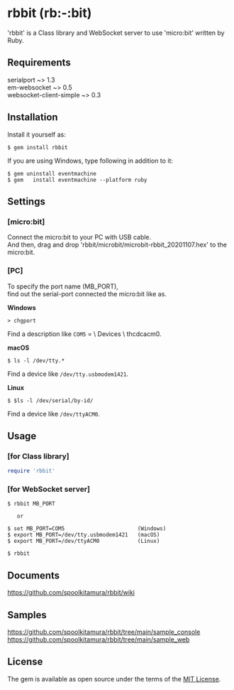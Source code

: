 # rbbit (rb:-:bit)

'rbbit' is a Class library and WebSocket server to use 'micro:bit' written by Ruby.

## Requirements

serialport ~> 1.3  
em-websocket ~> 0.5  
websocket-client-simple ~> 0.3  

## Installation

Install it yourself as:

    $ gem install rbbit

If you are using Windows, type following in addition to it:

    $ gem uninstall eventmachine
    $ gem   install eventmachine --platform ruby

## Settings

### [micro:bit]

Connect the micro:bit to your PC with USB cable.  
And then, drag and drop 'rbbit/microbit/microbit-rbbit_20201107.hex' to the micro:bit.  

### [PC]

To specify  the port name (MB_PORT),  
find out the serial-port connected the micro:bit like as.  

**Windows**

    > chgport

Find a description like `COM5` = \ Devices \ thcdcacm0.  

**macOS**

    $ ls -l /dev/tty.*  

Find a device like `/dev/tty.usbmodem1421`.  

**Linux**

    $ $ls -l /dev/serial/by-id/

Find a device like `/dev/ttyACM0`.  


## Usage

### [for Class library]
```ruby
require 'rbbit'
```

### [for WebSocket server]

    $ rbbit MB_PORT

       or

    $ set MB_PORT=COM5                       (Windows)
    $ export MB_PORT=/dev/tty.usbmodem1421   (macOS)
    $ export MB_PORT=/dev/ttyACM0            (Linux)

    $ rbbit


## Documents

https://github.com/spoolkitamura/rbbit/wiki  

## Samples

https://github.com/spoolkitamura/rbbit/tree/main/sample_console  
https://github.com/spoolkitamura/rbbit/tree/main/sample_web  

## License

The gem is available as open source under the terms of the [MIT License](https://opensource.org/licenses/MIT).

